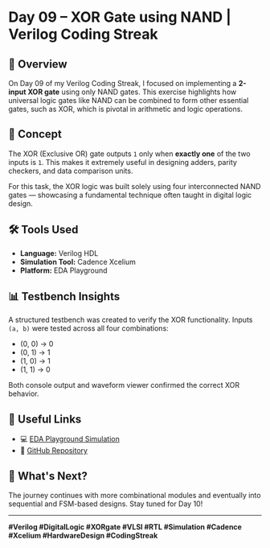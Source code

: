 # Day 09 – XOR Gate using NAND | Verilog Coding Streak

## 📘 Overview
On Day 09 of my Verilog Coding Streak, I focused on implementing a **2-input XOR gate** using only NAND gates. This exercise highlights how universal logic gates like NAND can be combined to form other essential gates, such as XOR, which is pivotal in arithmetic and logic operations.

## 🧠 Concept
The XOR (Exclusive OR) gate outputs `1` only when **exactly one** of the two inputs is `1`. This makes it extremely useful in designing adders, parity checkers, and data comparison units.

For this task, the XOR logic was built solely using four interconnected NAND gates — showcasing a fundamental technique often taught in digital logic design.

## 🛠️ Tools Used
- **Language:** Verilog HDL  
- **Simulation Tool:** Cadence Xcelium  
- **Platform:** EDA Playground

## 📊 Testbench Insights
A structured testbench was created to verify the XOR functionality. Inputs `(a, b)` were tested across all four combinations:  
- (0, 0) → 0  
- (0, 1) → 1  
- (1, 0) → 1  
- (1, 1) → 0  

Both console output and waveform viewer confirmed the correct XOR behavior.

## 🔗 Useful Links
- 💻 [EDA Playground Simulation](https://edaplayground.com/x/EbaG)  
- 📂 [GitHub Repository](https://github.com/mitanshigaur09/Verilog/tree/main/XOR%20Gate%20using%20NAND)

## 🚀 What's Next?
The journey continues with more combinational modules and eventually into sequential and FSM-based designs. Stay tuned for Day 10!

---

**#Verilog #DigitalLogic #XORgate #VLSI #RTL #Simulation #Cadence #Xcelium #HardwareDesign #CodingStreak**
